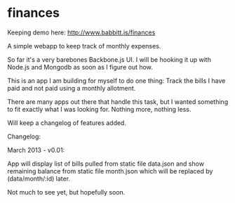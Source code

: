 finances
========

Keeping demo here: http://www.babbitt.is/finances

A simple webapp to keep track of monthly expenses.  

So far it's a very barebones Backbone.js UI.  I will be hooking it up with Node.js and Mongodb as soon as I figure out how. 

This is an app I am building for myself to do one thing:  Track the bills I have paid and not paid using a monthly allotment. 

There are many apps out there that handle this task, but I wanted something to fit exactly what I was looking for.  Nothing more, nothing less.  

Will keep a changelog of features added.  

Changelog:

March 2013 - v0.01:

App will display list of bills pulled from static file data.json and show remaining balance from static file month.json which will be replaced by (data/month/:id) later.

Not much to see yet, but hopefully soon.